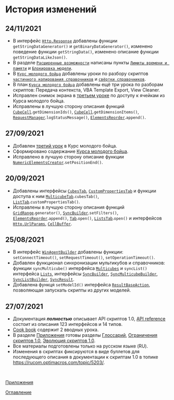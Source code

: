 # История изменений

## 24/11/2021
* В интерфейс [`Http.Response`](../API/http.md#response) добавлены функции `getStringDataGenerator()` и `getBinaryDataGenerator()`, изменено поведение функции `getStringData()`, изменено описание функции `getStringDataLikeJson()`.
* В разделе [`Расширенные возможности`](../advancedFeatues/advancedFeatues.md) написаны пункты [`Лимиты времени и памяти`](../advancedFeatues/limits.md) и [`Блокировка модели`](../advancedFeatues/modelLock.md).
* В [`Курс молодого бойца`](../cookBook/cookBook.md) добавлены уроки по разбору скриптов [`частичного копирования справочников`](../cookBook/partialListCopy.md) и [`свёртки справочников`](../cookBook/listReduce.md).
* В план [`Курса молодого бойца`](../cookBook/cookBook.md) добавлены ещё три урока по разборам скриптов: Передача контекста, VBA Template Export, View Cleaner.
* Исправлен снимок экрана в [третьем уроке](../cookBook/cellsAccess.md) по доступу к ячейкам из Курса молодого бойца.
* Исправлены в лучшую сторону описания функций [`CubeCell`](../API/cubeCell.md#cube-cell).`getDimensionIds()`, [`CubeCell`](../API/cubeCell.md#cube-cell).`getDimensionItems()`, [`RequestManager`](../API/common.md#request-manager).`logStatusMessage()`, [`ElementsReorder`](../API/elementsManipulator.md#elements-reorder).`append()`.

## 27/09/2021
* Добавлен [третий урок](../cookBook/cellsAccess.md) в Курс молодого бойца.
* Сформировано содержание [Курса молодого бойца](../cookBook/cookBook.md).
* Исправлено в лучшую сторону описание функции [`NumericElementsCreator`](../API/elementsManipulator.md#numeric-elements-creator).`setPositionEnd()`.

## 20/09/2021
* Добавлены интерфейсы [`CubesTab`](../API/views.md#cubes-tab), [`CustomPropertiesTab`](../API/dimensions.md#custom-properties-tab) и функции доступа к ним [`MulticubeTab`](../API/views.md#multicube-tab).`cubesTab()`, [`ListTab`](../API/dimensions.md#list-tab).`customPropertiesTab()`.
* Исправлены в лучшую сторону описания функций [`GridRange`](../API/views.md#grid-range).`generator()`, [`SyncBuilder`](../API/sync.md#sync-builder).`setFilters()`, [`ElementsReorder`](../API/elementsManipulator.md#elements-reorder).`append()`, [`Tab`](../API/views.md#tab).`open()`, [`ListsTab`](../API/dimensions.md#lists-tab).`open()` и интерфейсов [`Http.UrlParams`](../API/http.md#url-params), [`CellBuffer`](../API/common.md#cell-buffer).

## 25/08/2021
* В интерфейс [`WinAgentBuilder`](../API/winAgent.md#win-agent-builder) добавлены функции: `setConnectTimeout()`, `setRequestTimeout()`, `setOperationTimeout()`.
* Добавлен функционал синхронизации мультикубов и справочников: функции `syncMulticube()` интерфейса [`Multicubes`](../API/views.md#multicubes) и `syncList()` интерфейса [`Lists`](../API/dimensions.md#lists), интерфейсы [`SyncBuilder`](../API/sync.md#sync-builder), [`SyncMulticubeBuilder`](../API/sync.md#sync-multicube-builder), [`SyncListBuilder`](../API/sync.md#sync-list-builder), [`SyncResult`](../API/sync.md#sync-result).
* Добавлена функця `setModelId()` интерфейса [`ResultBaseAction`](../API/scriptChains.md#result-base-action), позволяющая запускать скрипты из других моделей.

## 27/07/2021

* Документация ***полностью*** описывает API скриптов 1.0, [API reference](../API/API.md) состоит из описания 123 интерфейсов и 14 типов.
* [Cook book](../cookBook/cookBook.md) содержит 2 вводных урока.
* В разделе [Приложения](appendix.md) готовы разделы [Глоссарий](glossary.md), [Ограничения скриптов 1.0](constraints.md), [Эволюция скриптов 1.0](evolution.md).
* Все материалы подготовлены только на русском языке (RU).
* Изменения в скриптах фиксируются в виде буллетов для последующего описания в документации к скриптам 1.0 в топике https://rucom.optimacros.com/topic/5203/.

&nbsp;

[Приложения](appendix.md)

[Оглавление](../README.md)
